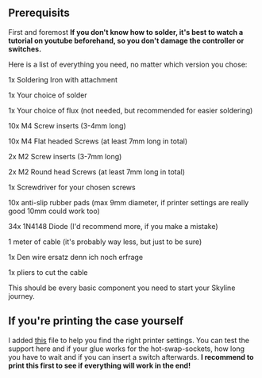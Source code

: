 ## Prerequisits
First and foremost
**If you don't know how to solder, it's best to watch a tutorial on youtube beforehand, so you don't damage the controller or switches.**

Here is a list of everything you need, no matter which version you chose:

1x Soldering Iron with attachment

1x Your choice of solder

1x Your choice of flux (not needed, but recommended for easier soldering)

10x M4 Screw inserts (3-4mm long)

10x M4 Flat headed Screws (at least 7mm long in total)

2x M2 Screw inserts (3-7mm long)

2x M2 Round head Screws (at least 7mm long in total)

1x Screwdriver for your chosen screws

10x anti-slip rubber pads (max 9mm diameter, if printer settings are really good 10mm could work too)

34x 1N4148 Diode (I'd recommend more, if you make a mistake)

1 meter of cable (it's probably way less, but just to be sure)

1x Den wire ersatz denn ich noch erfrage

1x pliers to cut the cable


This should be every basic component you need to start your Skyline journey. 

## If you're printing the case yourself
I added [this]() file to help you find the right printer settings. You can test the support here and if your glue works for the hot-swap-sockets, how long you have to wait and if you can insert a switch afterwards.
**I recommend to print this first to see if everything will work in the end!**
